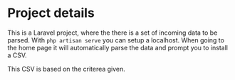 # Project details

This is a Laravel project, where the there is a set of incoming data to be parsed.
With `php artisan serve` you can setup a localhost. When going to the home page it 
will automatically parse the data and prompt you to install a CSV.

This CSV is based on the criterea given. 
